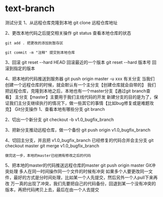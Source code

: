 # text-branch
测试分支
1、从远程仓库克隆到本地
    git clone 远程仓库地址

2、更改本地代码之后提交相关操作
    git status 查看本地仓库的状态

    git add . 把更改的添加到暂存区

    git commit -m "注释" 提交到本地仓库
    
3、回滚
	git reset --hard HEAD 回滚最近的一个版本
   	git reset --hard 版本号 回滚到指定的版本

4、把本地的代码推送到服务器
    git push origin master -u xxx
有关分支
当我们创建一个远程仓库的时候，就会默认有一个主分支【创建仓库就会自带的】
我们把远程仓库，克隆到本地之后，本地也有一个master分支【通过git branch查看】
主分支【master】主要用于我们主线代码的开发
新建分支的目的是为了，保证我们主分支继续执行的情况下，做一些其它的事情【比如bug修复或是难题攻克】
Git分支操作
1、查看本地有哪些分支
    git branch
    
2、切出一个新分支
	git checkout -b v1.0_bugfix_branch
    
3、把新分支推动远程仓库，做一个备份
	git push origin v1.0_bugfix_branch
    
4、切回主分支，并且把 v1.0_bugfix_branch 已经修复的代码合并会主分支
	git checkout master
    git merge v1.0_bugfix_branch
    
    做完这一步，本地的master已经拥有修改之后的代码
    
5、把本地的master的代码推送远程仓库的master
	git push origin master
Git冲突处理
多人在同一时间操作同一个文件的时候有冲突
如果多个人要更改同一文件，最好的方式是分时间处理，比如某一个人先提交，然后另外一个人pull下来再改
万一真的出现了冲突，我们先要把自己的代码备份，回退到某一个没有冲突的版本，再把代码拷贝上去，最后在由一个人去提交
